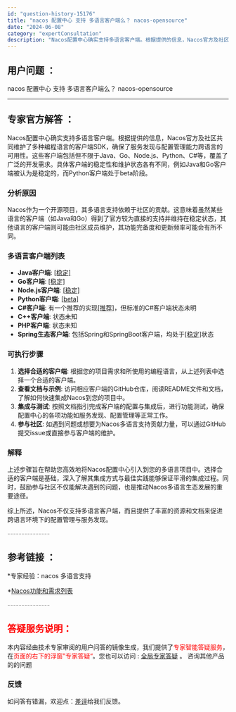 ```yaml
---
id: "question-history-15176"
title: "nacos 配置中心 支持 多语言客户端么？ nacos-opensource"
date: "2024-06-08"
category: "expertConsultation"
description: "Nacos配置中心确实支持多语言客户端。根据提供的信息，Nacos官方及社区共同维护了多种编程语言的客户端SDK，确保了服务发现与配置管理能力跨语言的可用性。这些客户端包括但不限于Java、Go、Node.js、Python、C#等，覆盖了广泛的开发需求。具体客户端的稳定性和维护状态各有不同，例如J"
---
```


## 用户问题 ： 
 nacos 配置中心 支持 多语言客户端么？ nacos-opensource 

---------------
## 专家官方解答 ：

Nacos配置中心确实支持多语言客户端。根据提供的信息，Nacos官方及社区共同维护了多种编程语言的客户端SDK，确保了服务发现与配置管理能力跨语言的可用性。这些客户端包括但不限于Java、Go、Node.js、Python、C#等，覆盖了广泛的开发需求。具体客户端的稳定性和维护状态各有不同，例如Java和Go客户端被认为是稳定的，而Python客户端处于beta阶段。

### 分析原因
Nacos作为一个开源项目，其多语言支持依赖于社区的贡献。这意味着虽然某些语言的客户端（如Java和Go）得到了官方较为直接的支持并维持在稳定状态，其他语言的客户端则可能由社区成员维护，其功能完备度和更新频率可能会有所不同。

### 多语言客户端列表
- **Java客户端**: [[稳定]](https://github.com/alibaba/nacos/tree/develop/client)
- **Go客户端**: [[稳定]](https://github.com/nacos-group/nacos-sdk-go)
- **Node.js客户端**: [[稳定]](https://github.com/nacos-group/nacos-sdk-nodejs)
- **Python客户端**: [[beta]](https://github.com/nacos-group/nacos-sdk-python)
- **C#客户端**: 有一个推荐的实现[[推荐]](https://github.com/catcherwong/nacos-sdk-csharp)，但标准的C#客户端状态未明
- **C++客户端**: 状态未知
- **PHP客户端**: 状态未知
- **Spring生态客户端**: 包括Spring和SpringBoot客户端，均处于[[稳定]](https://github.com/nacos-group/nacos-spring-project)状态

### 可执行步骤
1. **选择合适的客户端**: 根据您的项目需求和所使用的编程语言，从上述列表中选择一个合适的客户端。
2. **查看文档与示例**: 访问相应客户端的GitHub仓库，阅读README文件和文档，了解如何快速集成Nacos到您的项目中。
3. **集成与测试**: 按照文档指引完成客户端的配置与集成后，进行功能测试，确保配置中心的各项功能如服务发现、配置管理等正常工作。
4. **参与社区**: 如遇到问题或想要为Nacos多语言支持贡献力量，可以通过GitHub提交issue或直接参与客户端的维护。

### 解释
上述步骤旨在帮助您高效地将Nacos配置中心引入到您的多语言项目中。选择合适的客户端是基础，深入了解其集成方式与最佳实践能够保证平滑的集成过程。同时，鼓励参与社区不仅能解决遇到的问题，也是推动Nacos多语言生态发展的重要途径。

综上所述，Nacos不仅支持多语言客户端，而且提供了丰富的资源和文档来促进跨语言环境下的配置管理与服务发现。


<font color="#949494">---------------</font> 


## 参考链接 ：

*专家经验：nacos 多语言支持 
 
 *[Nacos功能和需求列表](https://nacos.io/docs/latest/archive/feature-list)


 <font color="#949494">---------------</font> 
 


## <font color="#FF0000">答疑服务说明：</font> 

本内容经由技术专家审阅的用户问答的镜像生成，我们提供了<font color="#FF0000">专家智能答疑服务</font>，在<font color="#FF0000">页面的右下的浮窗”专家答疑“</font>。您也可以访问 : [全局专家答疑](https://opensource.alibaba.com/chatBot) 。 咨询其他产品的的问题

### 反馈
如问答有错漏，欢迎点：[差评](https://ai.nacos.io/user/feedbackByEnhancerGradePOJOID?enhancerGradePOJOId=15196)给我们反馈。

